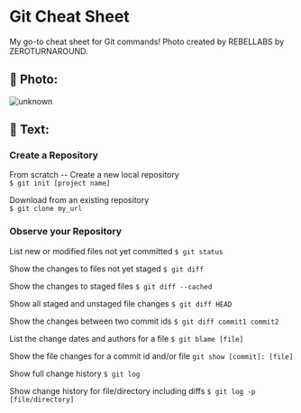 # Git Cheat Sheet
My go-to cheat sheet for Git commands! Photo created by REBELLABS by ZEROTURNAROUND.

## 📸 Photo:

![unknown](https://user-images.githubusercontent.com/58148243/172987445-00ecdebf-bea7-4fb4-a0a5-2fb49029015f.jpeg)

## 💭 Text:

### Create a Repository

From scratch -- Create a new local repository
<br>
```$ git init [project name]```

Download from an existing repository
<br>
```$ git clone my_url```

### Observe your Repository
List new or modified files not yet committed
```$ git status```

Show the changes to files not yet staged
```$ git diff```

Show the changes to staged files
```$ git diff --cached```

Show all staged and unstaged file changes
```$ git diff HEAD```

Show the changes between two commit ids
```$ git diff commit1 commit2```

List the change dates and authors for a file
```$ git blame [file]```

Show the file changes for a commit id and/or file
```git show [commit]: [file]```

Show full change history
```$ git log```

Show change history for file/directory including diffs
```$ git log -p [file/directory]```
